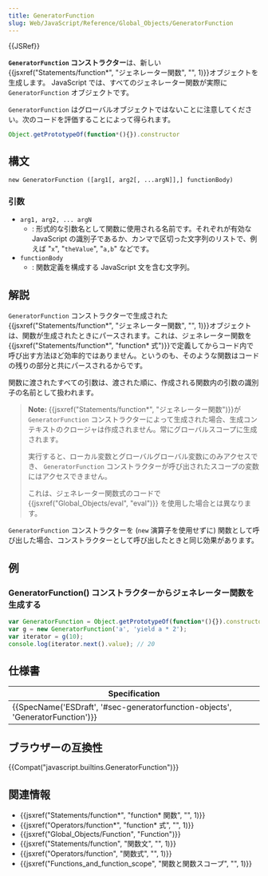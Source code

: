 ```yaml
---
title: GeneratorFunction
slug: Web/JavaScript/Reference/Global_Objects/GeneratorFunction
---
```

{{JSRef}}

**`GeneratorFunction` コンストラクター**は、新しい{{jsxref("Statements/function*", "ジェネレーター関数", "", 1)}}オブジェクトを生成します。 JavaScript では、すべてのジェネレーター関数が実際に `GeneratorFunction` オブジェクトです。

`GeneratorFunction` はグローバルオブジェクトではないことに注意してください。次のコードを評価することによって得られます。

```js
Object.getPrototypeOf(function*(){}).constructor
```

## 構文

```
new GeneratorFunction ([arg1[, arg2[, ...argN]],] functionBody)
```

### 引数

- `arg1, arg2, ... argN`
  - : 形式的な引数名として関数に使用される名前です。それぞれが有効な JavaScript の識別子であるか、カンマで区切った文字列のリストで、例えば "`x`", "`theValue`", "`a,b`" などです。
- `functionBody`
  - : 関数定義を構成する JavaScript 文を含む文字列。

## 解説

`GeneratorFunction` コンストラクターで生成された{{jsxref("Statements/function*", "ジェネレーター関数", "", 1)}}オブジェクトは、関数が生成されたときにパースされます。これは、ジェネレーター関数を {{jsxref("Statements/function*", "function* 式")}}で定義してからコード内で呼び出す方法ほど効率的ではありません。というのも、そのような関数はコードの残りの部分と共にパースされるからです。

関数に渡されたすべての引数は、渡された順に、作成される関数内の引数の識別子の名前として扱われます。

> **Note:** {{jsxref("Statements/function*", "ジェネレーター関数")}}が `GeneratorFunction` コンストラクターによって生成された場合、生成コンテキストのクロージャは作成されません。常にグローバルスコープに生成されます。
>
> 実行すると、ローカル変数とグローバルグローバル変数にのみアクセスでき、 `GeneratorFunction` コンストラクターが呼び出されたスコープの変数にはアクセスできません。
>
> これは、ジェネレーター関数式のコードで {{jsxref("Global_Objects/eval", "eval")}} を使用した場合とは異なります。

`GeneratorFunction` コンストラクターを (`new` 演算子を使用せずに) 関数として呼び出した場合、コンストラクターとして呼び出したときと同じ効果があります。

## 例

### GeneratorFunction() コンストラクターからジェネレーター関数を生成する

```js
var GeneratorFunction = Object.getPrototypeOf(function*(){}).constructor
var g = new GeneratorFunction('a', 'yield a * 2');
var iterator = g(10);
console.log(iterator.next().value); // 20
```

## 仕様書

| Specification                                                                                            |
| -------------------------------------------------------------------------------------------------------- |
| {{SpecName('ESDraft', '#sec-generatorfunction-objects', 'GeneratorFunction')}} |

## ブラウザーの互換性

{{Compat("javascript.builtins.GeneratorFunction")}}

## 関連情報

- {{jsxref("Statements/function*", "function* 関数", "", 1)}}
- {{jsxref("Operators/function*", "function* 式", "", 1)}}
- {{jsxref("Global_Objects/Function", "Function")}}
- {{jsxref("Statements/function", "関数文", "", 1)}}
- {{jsxref("Operators/function", "関数式", "", 1)}}
- {{jsxref("Functions_and_function_scope", "関数と関数スコープ", "", 1)}}
